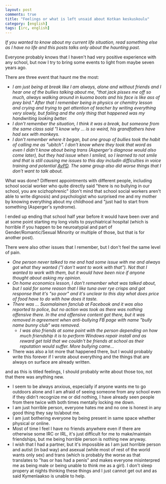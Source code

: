 ```yaml
---
layout: post
comments: true
title: "Feelings or what is left unsaid about Kotkan keskuskoulu"
category: [english]
tags: [irc, english]
---
```


*If you wanted to know about my current life situation, read something else
 as I have no life and this posts talks only about the haunting past.*

Everyone probably knows that I haven't had very positive experience with
any school, but now I try to bring some events to light from maybe
seven years ago.

There are three event that haunt me the most:

* *I am just being at break like I am always, alone and without friends
   and I hear one of the bullies talking about me, "that jack pisses me off
   so much, always walking around in kuoma boots and his face is like ass
   of prey bird." After that I remember being in physics or chemitry lesson
   and crying and trying to get attention of teacher by writing everything
   very slowly, but failing and the only thing that happened was my
   handwriting looking better.*
* *I don't remember the situation, I think it was a break, but someone from
   the same class said "I know why … is so weird, his grandfathers have had
   sex with monkeys.*
* *I don't remember where it began, but one group of bullies took the habit
   of calling me as "ubitch". I don't know where they took that word as
   even I didn't know about being trans (Asperger's diagnose would also
   come later), but they had issue when I smiled, so I learned to not smile
   and that is still causing me issues to this day includin difficulties in
   voice training and potential [AvPD](https://en.m.wikipedia.org/wiki/Avoidant_personality_disorder).
   The same group also did worse things that I don't want to talk about.*

What was done? Different appointments with different people, including
school social worker who quite directly said "there is no bullying in our
school, you are scizhophrenic" (don't mind that school social workers
aren't able to write dignosis) and psychologist who surprised me and my
mother by knowing everything about my childhood and "just had to start from
something (Asperger's syndrome).

I ended up ending that school half year before it would have been over and
at some point starting my long visits to psychiatrical hospital (which is
horrible if you happen to be neuroatypial and part of
Gender/Romantic/Sexual Minority or multiple of those, but that is for
another post).

There were also other issues that I remember, but I don't feel the same
level of pain.

* *One person never talked to me and had some issue with me and always got
   what they wanted ("I don't want to work with that"). Not that I wanted
   to work with them, but it would have been nice if anyone thought about
   asking my opinion.*
* *On home economics lesson, I don't remember what was talked about, but
   I said for some reason that I like tuna over rye crisps and got response
   that it's "so poor" and it's unclear to this day what does price of food
   have to do with how does it taste.*
* *There was … Suomalainen fanclub at Facebook and it was also reported to
   police, but no action was took as there was nothing offensive there. In
   the end offensive content got there, but it was removed in agreement
   when anti-bullying FB page with name "bully name bunny club" was
   removed.*
    * *I was also friends at some point with the person depending on how
       much friendship it is to perform Windows repair install and as
       reward get told that we couldn't be friends at school as their
       reputation would suffer. More bullying came...*
* There was also a lot more that happened there, but I would probably write
  this forever if I wrote about everything and the things that are always
  on surface are already written.

and as this is titled feelings, I should probably write about those too,
not that there was anything new.

* I seem to be always anxious, especially if anyone wants me to go outdoors
  alone and I am afraid of seeing someone from any school even if they
  didn't recognize me or did nothing, I have already seen people from there
  twice with both times mentally locking me down.
* I am just horrible person, everyone hates me and no one is honest in any
  good thing they say to/about me.
* I am just bothering everyone by being present in same space whether
  physical or online.
* Most of time I feel I have no friends anywhere even if there are
  otherwise some IRC or IRL, it's just difficult for me to make/maintain
  friendships, but me being horrible person is nothing new anyway.
* I wish that I had a partner, but it's impossible as I am just horrible
  person and autist (in bad way) and asexual (while most of rest of the
  world wants only sex) and trans (which is probably the worse as that
  translates to "has or has had a penis" and makes everyone misinterpred me
  as being male or being unable to think me as a girl). I don't sleep
  propery at nights thinking these things and I just cannot get out and
  as said Kymenlaakso is unable to help.

